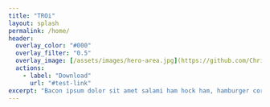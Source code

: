 ```yaml
---
title: "TROi"
layout: splash
permalink: /home/
header:
  overlay_color: "#000"
  overlay_filter: "0.5"
  overlay_image: [/assets/images/hero-area.jpg](https://github.com/ChrickeR/TROI/blob/master/assets/images/hero-area.jpg)
  actions:
    - label: "Download"
      url: "#test-link"
excerpt: "Bacon ipsum dolor sit amet salami ham hock ham, hamburger corned beef short ribs kielbasa biltong t-bone drumstick tri-tip tail sirloin pork chop."
---
```

